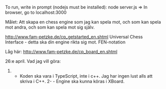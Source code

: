 To run, write in prompt (nodejs must be installed):
node server.js 
=> In browser, go to localhost:3000

Målet:
  Att skapa en chess engine som jag kan spela mot, och som kan spela mot andra, 
  och som kan spela mot sig själv.

http://www.fam-petzke.de/cp_getstarted_en.shtml
Universal Chess Interface - detta ska din engine rikta sig mot.
FEN-notation

Låg här:
http://www.fam-petzke.de/cp_board_en.shtml

26:e april.
Vad jag vill göra:
1. - Koden ska vara i TypeScript, inte i c++. Jag har ingen lust alls att skriva i C++.
2- - Engine ska kunna köras i XBoard.
